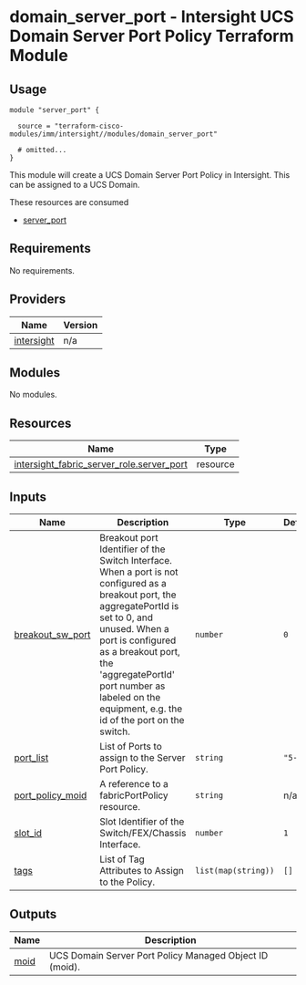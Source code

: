 # domain_server_port - Intersight UCS Domain Server Port Policy Terraform Module

## Usage

```hcl
module "server_port" {

  source = "terraform-cisco-modules/imm/intersight//modules/domain_server_port"

  # omitted...
}
```

This module will create a UCS Domain Server Port Policy in Intersight.  This can be assigned to a UCS Domain.  

These resources are consumed

* [server_port](https://registry.terraform.io/providers/CiscoDevNet/intersight/latest/docs/resources/fabric_server_role)

<!-- BEGINNING OF PRE-COMMIT-TERRAFORM DOCS HOOK -->
## Requirements

No requirements.

## Providers

| Name | Version |
|------|---------|
| <a name="provider_intersight"></a> [intersight](#provider\_intersight) | n/a |

## Modules

No modules.

## Resources

| Name | Type |
|------|------|
| [intersight_fabric_server_role.server_port](https://registry.terraform.io/providers/CiscoDevNet/intersight/latest/docs/resources/fabric_server_role) | resource |

## Inputs

| Name | Description | Type | Default | Required |
|------|-------------|------|---------|:--------:|
| <a name="input_breakout_sw_port"></a> [breakout\_sw\_port](#input\_breakout\_sw\_port) | Breakout port Identifier of the Switch Interface.  When a port is not configured as a breakout port, the aggregatePortId is set to 0, and unused.  When a port is configured as a breakout port, the 'aggregatePortId' port number as labeled on the equipment, e.g. the id of the port on the switch. | `number` | `0` | no |
| <a name="input_port_list"></a> [port\_list](#input\_port\_list) | List of Ports to assign to the Server Port Policy. | `string` | `"5-18"` | no |
| <a name="input_port_policy_moid"></a> [port\_policy\_moid](#input\_port\_policy\_moid) | A reference to a fabricPortPolicy resource. | `string` | n/a | yes |
| <a name="input_slot_id"></a> [slot\_id](#input\_slot\_id) | Slot Identifier of the Switch/FEX/Chassis Interface. | `number` | `1` | no |
| <a name="input_tags"></a> [tags](#input\_tags) | List of Tag Attributes to Assign to the Policy. | `list(map(string))` | `[]` | no |

## Outputs

| Name | Description |
|------|-------------|
| <a name="output_moid"></a> [moid](#output\_moid) | UCS Domain Server Port Policy Managed Object ID (moid). |
<!-- END OF PRE-COMMIT-TERRAFORM DOCS HOOK -->
